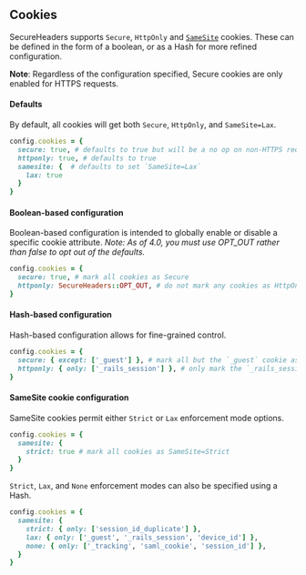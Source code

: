 ## Cookies

SecureHeaders supports `Secure`, `HttpOnly` and [`SameSite`](https://tools.ietf.org/html/draft-west-first-party-cookies-07) cookies. These can be defined in the form of a boolean, or as a Hash for more refined configuration.

__Note__: Regardless of the configuration specified, Secure cookies are only enabled for HTTPS requests.

#### Defaults

By default, all cookies will get both `Secure`, `HttpOnly`, and `SameSite=Lax`.

```ruby
config.cookies = {
  secure: true, # defaults to true but will be a no op on non-HTTPS requests
  httponly: true, # defaults to true
  samesite: {  # defaults to set `SameSite=Lax`
    lax: true
  }
}
```

#### Boolean-based configuration

Boolean-based configuration is intended to globally enable or disable a specific cookie attribute. *Note: As of 4.0, you must use OPT_OUT rather than false to opt out of the defaults.*

```ruby
config.cookies = {
  secure: true, # mark all cookies as Secure
  httponly: SecureHeaders::OPT_OUT, # do not mark any cookies as HttpOnly
}
```

#### Hash-based configuration

Hash-based configuration allows for fine-grained control.

```ruby
config.cookies = {
  secure: { except: ['_guest'] }, # mark all but the `_guest` cookie as Secure
  httponly: { only: ['_rails_session'] }, # only mark the `_rails_session` cookie as HttpOnly
}
```

#### SameSite cookie configuration

SameSite cookies permit either `Strict` or `Lax` enforcement mode options.

```ruby
config.cookies = {
  samesite: {
    strict: true # mark all cookies as SameSite=Strict
  }
}
```

`Strict`, `Lax`, and `None` enforcement modes can also be specified using a Hash.

```ruby
config.cookies = {
  samesite: {
    strict: { only: ['session_id_duplicate'] },
    lax: { only: ['_guest', '_rails_session', 'device_id'] },
    none: { only: ['_tracking', 'saml_cookie', 'session_id'] },
  }
}
```
